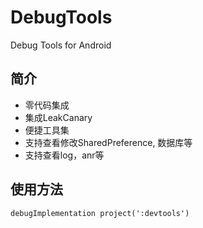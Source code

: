 # DebugTools
Debug Tools for Android

## 简介

* 零代码集成
* 集成LeakCanary
* 便捷工具集
* 支持查看修改SharedPreference, 数据库等
* 支持查看log，anr等

## 使用方法
```
debugImplementation project(':devtools')
```
